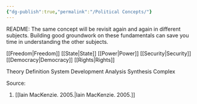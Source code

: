 ```yaml
---
{"dg-publish":true,"permalink":"/Political Concepts/"}
---
```


README: 
The same concept will be revisit again and again in different subjects. Building good groundwork on these fundamentals can save you time in understanding the other subjects. 

[[Freedom\|Freedom]]
[[State\|State]]
[[Power\|Power]]
[[Security\|Security]]
[[Democracy\|Democracy]]
[[Rights\|Rights]]

Theory
Definition
System
Development
Analysis
Synthesis
Complex

Source:
1.  [[Iain MacKenzie. 2005.\|Iain MacKenzie. 2005.]]